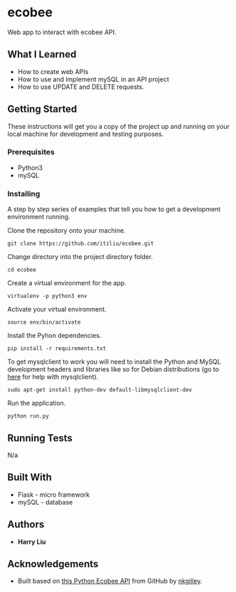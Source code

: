 # ecobee
Web app to interact with ecobee API.

## What I Learned
* How to create web APIs
* How to use and implement mySQL in an API project
* How to use UPDATE and DELETE requests.

## Getting Started
These instructions will get you a copy of the project up and running on your local machine for development and testing purposes. 

### Prerequisites
* Python3
* mySQL

### Installing
A step by step series of examples that tell you how to get a development environment running.

Clone the repository onto your machine.
```
git clone https://github.com/itzliu/ecobee.git
```
Change directory into the project directory folder.
```
cd ecobee
```
Create a virtual environment for the app.
```
virtualenv -p python3 env
```
Activate your virtual environment.
```
source env/bin/activate
```
Install the Pyhon dependencies.
```
pip install -r requirements.txt
```
To get mysqlclient to work you will need to install the Python and MySQL development headers and libraries like so for Debian distributions (go to [here](https://pypi.org/project/mysqlclient/) for help with mysqlclient).
```
sudo apt-get install python-dev default-libmysqlclient-dev
```
Run the application.
```
python run.py
```
## Running Tests
N/a

## Built With
* Flask - micro framework
* mySQL - database

## Authors
* **Harry Liu**

## Acknowledgements
* Built based on [this Python Ecobee API](https://github.com/nkgilley/python-ecobee-api) from GitHub by [nkgilley](https://github.com/nkgilley/python-ecobee-api/commits?author=nkgilley).
